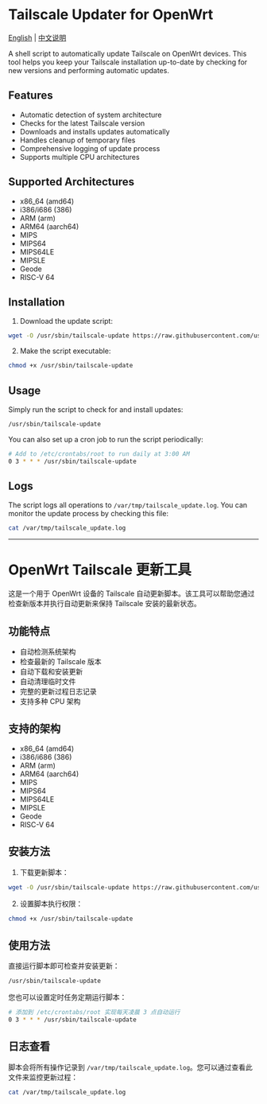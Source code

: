 # Tailscale Updater for OpenWrt

[English](#tailscale-updater-for-openwrt) | [中文说明](#openwrt-tailscale-更新工具)

A shell script to automatically update Tailscale on OpenWrt devices. This tool helps you keep your Tailscale installation up-to-date by checking for new versions and performing automatic updates.

## Features

- Automatic detection of system architecture
- Checks for the latest Tailscale version
- Downloads and installs updates automatically
- Handles cleanup of temporary files
- Comprehensive logging of update process
- Supports multiple CPU architectures

## Supported Architectures

- x86_64 (amd64)
- i386/i686 (386)
- ARM (arm)
- ARM64 (aarch64)
- MIPS
- MIPS64
- MIPS64LE
- MIPSLE
- Geode
- RISC-V 64

## Installation

1. Download the update script:
```bash
wget -O /usr/sbin/tailscale-update https://raw.githubusercontent.com/username/tailscale-updater-for-openwrt/main/update.sh
```

2. Make the script executable:
```bash
chmod +x /usr/sbin/tailscale-update
```

## Usage

Simply run the script to check for and install updates:
```bash
/usr/sbin/tailscale-update
```

You can also set up a cron job to run the script periodically:
```bash
# Add to /etc/crontabs/root to run daily at 3:00 AM
0 3 * * * /usr/sbin/tailscale-update
```

## Logs

The script logs all operations to `/var/tmp/tailscale_update.log`. You can monitor the update process by checking this file:
```bash
cat /var/tmp/tailscale_update.log
```

---

# OpenWrt Tailscale 更新工具

这是一个用于 OpenWrt 设备的 Tailscale 自动更新脚本。该工具可以帮助您通过检查新版本并执行自动更新来保持 Tailscale 安装的最新状态。

## 功能特点

- 自动检测系统架构
- 检查最新的 Tailscale 版本
- 自动下载和安装更新
- 自动清理临时文件
- 完整的更新过程日志记录
- 支持多种 CPU 架构

## 支持的架构

- x86_64 (amd64)
- i386/i686 (386)
- ARM (arm)
- ARM64 (aarch64)
- MIPS
- MIPS64
- MIPS64LE
- MIPSLE
- Geode
- RISC-V 64

## 安装方法

1. 下载更新脚本：
```bash
wget -O /usr/sbin/tailscale-update https://raw.githubusercontent.com/username/tailscale-updater-for-openwrt/main/update.sh
```

2. 设置脚本执行权限：
```bash
chmod +x /usr/sbin/tailscale-update
```

## 使用方法

直接运行脚本即可检查并安装更新：
```bash
/usr/sbin/tailscale-update
```

您也可以设置定时任务定期运行脚本：
```bash
# 添加到 /etc/crontabs/root 实现每天凌晨 3 点自动运行
0 3 * * * /usr/sbin/tailscale-update
```

## 日志查看

脚本会将所有操作记录到 `/var/tmp/tailscale_update.log`。您可以通过查看此文件来监控更新过程：
```bash
cat /var/tmp/tailscale_update.log
```